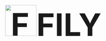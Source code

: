 <div align="left">
  <h1 style="display: inline; font-size: 100px;">  <img src="https://github.com/user-attachments/assets/da0b5fda-3b44-4bae-b71e-4b2e55220559" alt="FILY Logo" width="100" />FILY</h1>
</div>
